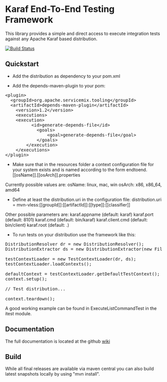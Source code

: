 Karaf End-To-End Testing Framework
======================================

This library provides a simple and direct access to execute integration tests against any Apache Karaf based distribution.

[![Build Status](https://travis-ci.org/openengsb-labs/labs-endtoend.png?branch=master)](https://travis-ci.org/openengsb-labs/labs-endtoend)

Quickstart
-------------

* Add the distribution as dependency to your pom.xml

* Add the depends-maven-plugin to your pom:

<pre>
&lt;plugin&gt;
  &lt;groupId&gt;org.apache.servicemix.tooling&lt;/groupId&gt;
  &lt;artifactId&gt;depends-maven-plugin&lt;/artifactId&gt;
	&lt;version&gt;1.2&lt;/version&gt;
	&lt;executions&gt;
    &lt;execution&gt;
		  &lt;id&gt;generate-depends-file&lt;/id&gt;
			&lt;goals&gt;
				&lt;goal&gt;generate-depends-file&lt;/goal&gt;
			&lt;/goals&gt;
		&lt;/execution&gt;
	&lt;/executions&gt;
&lt;/plugin&gt;
</pre>

* Make sure that in the resources folder a context configuration file for your system exists and is named according to the form endtoend.[[osName]].[[osArch]].properties

Currently possible values are:
osName: linux, mac, win
osArch: x86, x86_64, amd64

* Define at least the distribution.uri in the configuration file:
distribution.uri = mvn-vless:[[groupId]]:[[artifactId]]:[[type]]:[[classifier]]

Other possible parameters are:
karaf.appname (default: karaf)
karaf.port (default: 8101)
karaf.cmd (default: bin/karaf)
karaf.client.cmd (default: bin/client)
karaf.root (default: .)

* To run tests on your distribution use the framework like this:

<pre>
DistributionResolver dr = new DistributionResolver();
DistributionExtractor ds = new DistributionExtractor(new File(EXTRACTION_DIR));

testContextLoader = new TestContextLoader(dr, ds);
testContextLoader.loadContexts();

defaultContext = testContextLoader.getDefaultTestContext();
context.setup();

// Test distribution...

context.teardown();
</pre>

A good working example can be found in ExecuteListCommandTest in the itest module.

Documentation
--------------
The full documentation is located at the github [wiki](https://github.com/openengsb-labs/labs-endtoend/wiki)

Build
-------------
While all final releases are available via maven central you can also build latest snapshots locally by using "mvn install".

